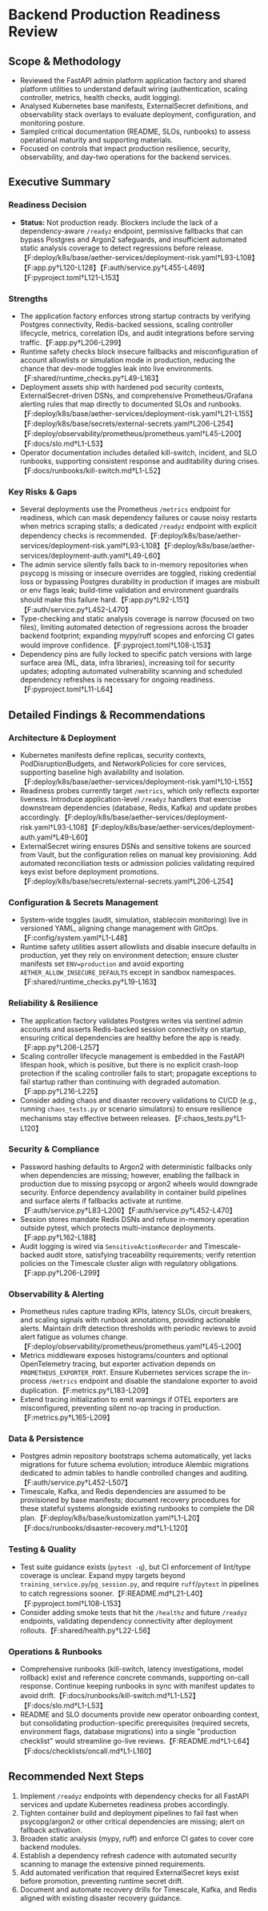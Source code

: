 # Backend Production Readiness Review

## Scope & Methodology
- Reviewed the FastAPI admin platform application factory and shared platform utilities to understand default wiring (authentication, scaling controller, metrics, health checks, audit logging).
- Analysed Kubernetes base manifests, ExternalSecret definitions, and observability stack overlays to evaluate deployment, configuration, and monitoring posture.
- Sampled critical documentation (README, SLOs, runbooks) to assess operational maturity and supporting materials.
- Focused on controls that impact production resilience, security, observability, and day-two operations for the backend services.

## Executive Summary
### Readiness Decision
- **Status:** Not production ready. Blockers include the lack of a dependency-aware `/readyz` endpoint, permissive fallbacks that can bypass Postgres and Argon2 safeguards, and insufficient automated static analysis coverage to detect regressions before release.【F:deploy/k8s/base/aether-services/deployment-risk.yaml†L93-L108】【F:app.py†L120-L128】【F:auth/service.py†L455-L469】【F:pyproject.toml†L121-L153】

### Strengths
- The application factory enforces strong startup contracts by verifying Postgres connectivity, Redis-backed sessions, scaling controller lifecycle, metrics, correlation IDs, and audit integrations before serving traffic.【F:app.py†L206-L299】
- Runtime safety checks block insecure fallbacks and misconfiguration of account allowlists or simulation mode in production, reducing the chance that dev-mode toggles leak into live environments.【F:shared/runtime_checks.py†L49-L163】
- Deployment assets ship with hardened pod security contexts, ExternalSecret-driven DSNs, and comprehensive Prometheus/Grafana alerting rules that map directly to documented SLOs and runbooks.【F:deploy/k8s/base/aether-services/deployment-risk.yaml†L21-L155】【F:deploy/k8s/base/secrets/external-secrets.yaml†L206-L254】【F:deploy/observability/prometheus/prometheus.yaml†L45-L200】【F:docs/slo.md†L1-L53】
- Operator documentation includes detailed kill-switch, incident, and SLO runbooks, supporting consistent response and auditability during crises.【F:docs/runbooks/kill-switch.md†L1-L52】

### Key Risks & Gaps
- Several deployments use the Prometheus `/metrics` endpoint for readiness, which can mask dependency failures or cause noisy restarts when metrics scraping stalls; a dedicated `/readyz` endpoint with explicit dependency checks is recommended.【F:deploy/k8s/base/aether-services/deployment-risk.yaml†L93-L108】【F:deploy/k8s/base/aether-services/deployment-auth.yaml†L49-L60】
- The admin service silently falls back to in-memory repositories when psycopg is missing or insecure overrides are toggled, risking credential loss or bypassing Postgres durability in production if images are misbuilt or env flags leak; build-time validation and environment guardrails should make this failure hard.【F:app.py†L92-L151】【F:auth/service.py†L452-L470】
- Type-checking and static analysis coverage is narrow (focused on two files), limiting automated detection of regressions across the broader backend footprint; expanding mypy/ruff scopes and enforcing CI gates would improve confidence.【F:pyproject.toml†L108-L153】
- Dependency pins are fully locked to specific patch versions with large surface area (ML, data, infra libraries), increasing toil for security updates; adopting automated vulnerability scanning and scheduled dependency refreshes is necessary for ongoing readiness.【F:pyproject.toml†L11-L64】

## Detailed Findings & Recommendations
### Architecture & Deployment
- Kubernetes manifests define replicas, security contexts, PodDisruptionBudgets, and NetworkPolicies for core services, supporting baseline high availability and isolation.【F:deploy/k8s/base/aether-services/deployment-risk.yaml†L10-L155】
- Readiness probes currently target `/metrics`, which only reflects exporter liveness. Introduce application-level `/readyz` handlers that exercise downstream dependencies (database, Redis, Kafka) and update probes accordingly.【F:deploy/k8s/base/aether-services/deployment-risk.yaml†L93-L108】【F:deploy/k8s/base/aether-services/deployment-auth.yaml†L49-L60】
- ExternalSecret wiring ensures DSNs and sensitive tokens are sourced from Vault, but the configuration relies on manual key provisioning. Add automated reconciliation tests or admission policies validating required keys exist before deployment promotions.【F:deploy/k8s/base/secrets/external-secrets.yaml†L206-L254】

### Configuration & Secrets Management
- System-wide toggles (audit, simulation, stablecoin monitoring) live in versioned YAML, aligning change management with GitOps.【F:config/system.yaml†L1-L48】
- Runtime safety utilities assert allowlists and disable insecure defaults in production, yet they rely on environment detection; ensure cluster manifests set `ENV=production` and avoid exporting `AETHER_ALLOW_INSECURE_DEFAULTS` except in sandbox namespaces.【F:shared/runtime_checks.py†L19-L163】

### Reliability & Resilience
- The application factory validates Postgres writes via sentinel admin accounts and asserts Redis-backed session connectivity on startup, ensuring critical dependencies are healthy before the app is ready.【F:app.py†L206-L257】
- Scaling controller lifecycle management is embedded in the FastAPI lifespan hook, which is positive, but there is no explicit crash-loop protection if the scaling controller fails to start; propagate exceptions to fail startup rather than continuing with degraded automation.【F:app.py†L216-L225】
- Consider adding chaos and disaster recovery validations to CI/CD (e.g., running `chaos_tests.py` or scenario simulators) to ensure resilience mechanisms stay effective between releases.【F:chaos_tests.py†L1-L120】

### Security & Compliance
- Password hashing defaults to Argon2 with deterministic fallbacks only when dependencies are missing; however, enabling the fallback in production due to missing psycopg or argon2 wheels would downgrade security. Enforce dependency availability in container build pipelines and surface alerts if fallbacks activate at runtime.【F:auth/service.py†L83-L200】【F:auth/service.py†L452-L470】
- Session stores mandate Redis DSNs and refuse in-memory operation outside pytest, which protects multi-instance deployments.【F:app.py†L162-L188】
- Audit logging is wired via `SensitiveActionRecorder` and Timescale-backed audit store, satisfying traceability requirements; verify retention policies on the Timescale cluster align with regulatory obligations.【F:app.py†L206-L299】

### Observability & Alerting
- Prometheus rules capture trading KPIs, latency SLOs, circuit breakers, and scaling signals with runbook annotations, providing actionable alerts. Maintain drift detection thresholds with periodic reviews to avoid alert fatigue as volumes change.【F:deploy/observability/prometheus/prometheus.yaml†L45-L200】
- Metrics middleware exposes histograms/counters and optional OpenTelemetry tracing, but exporter activation depends on `PROMETHEUS_EXPORTER_PORT`. Ensure Kubernetes services scrape the in-process `/metrics` endpoint and disable the standalone exporter to avoid duplication.【F:metrics.py†L183-L209】
- Extend tracing initialization to emit warnings if OTEL exporters are misconfigured, preventing silent no-op tracing in production.【F:metrics.py†L165-L209】

### Data & Persistence
- Postgres admin repository bootstraps schema automatically, yet lacks migrations for future schema evolution; introduce Alembic migrations dedicated to admin tables to handle controlled changes and auditing.【F:auth/service.py†L452-L507】
- Timescale, Kafka, and Redis dependencies are assumed to be provisioned by base manifests; document recovery procedures for these stateful systems alongside existing runbooks to complete the DR plan.【F:deploy/k8s/base/kustomization.yaml†L1-L20】【F:docs/runbooks/disaster-recovery.md†L1-L120】

### Testing & Quality
- Test suite guidance exists (`pytest -q`), but CI enforcement of lint/type coverage is unclear. Expand mypy targets beyond `training_service.py`/`pg_session.py`, and require `ruff`/`pytest` in pipelines to catch regressions sooner.【F:README.md†L21-L40】【F:pyproject.toml†L108-L153】
- Consider adding smoke tests that hit the `/healthz` and future `/readyz` endpoints, validating dependency connectivity after deployment rollouts.【F:shared/health.py†L22-L56】

### Operations & Runbooks
- Comprehensive runbooks (kill-switch, latency investigations, model rollback) exist and reference concrete commands, supporting on-call response. Continue keeping runbooks in sync with manifest updates to avoid drift.【F:docs/runbooks/kill-switch.md†L1-L52】【F:docs/slo.md†L1-L53】
- README and SLO documents provide new operator onboarding context, but consolidating production-specific prerequisites (required secrets, environment flags, database migrations) into a single "production checklist" would streamline go-live reviews.【F:README.md†L1-L64】【F:docs/checklists/oncall.md†L1-L160】

## Recommended Next Steps
1. Implement `/readyz` endpoints with dependency checks for all FastAPI services and update Kubernetes readiness probes accordingly.
2. Tighten container build and deployment pipelines to fail fast when psycopg/argon2 or other critical dependencies are missing; alert on fallback activation.
3. Broaden static analysis (mypy, ruff) and enforce CI gates to cover core backend modules.
4. Establish a dependency refresh cadence with automated security scanning to manage the extensive pinned requirements.
5. Add automated verification that required ExternalSecret keys exist before promotion, preventing runtime secret drift.
6. Document and automate recovery drills for Timescale, Kafka, and Redis aligned with existing disaster recovery guidance.

